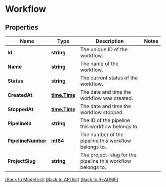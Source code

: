 # Workflow

## Properties

Name | Type | Description | Notes
------------ | ------------- | ------------- | -------------
**Id** | **string** | The unique ID of the workflow. | 
**Name** | **string** | The name of the workflow. | 
**Status** | **string** | The current status of the workflow. | 
**CreatedAt** | [**time.Time**](time.Time.md) | The date and time the workflow was created. | 
**StoppedAt** | [**time.Time**](time.Time.md) | The date and time the workflow stopped. | 
**PipelineId** | **string** | The ID of the pipeline this workflow belongs to. | 
**PipelineNumber** | **int64** | The number of the pipeline this workflow belongs to. | 
**ProjectSlug** | **string** | The project-slug for the pipeline this workflow belongs to. | 

[[Back to Model list]](../README.md#documentation-for-models) [[Back to API list]](../README.md#documentation-for-api-endpoints) [[Back to README]](../README.md)


